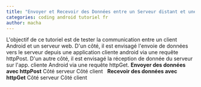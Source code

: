 ```yaml
---
title: "Envoyer et Recevoir des Données entre un Serveur distant et une app. Android"
categories: coding android tutoriel fr
author: macha
---
```


L'objectif de ce tutoriel est de tester la communication entre un client Android et un serveur web. D'un côté, il est envisagé l'envoie de données vers le serveur depuis une application cliente android via une requête httpPost. D'un autre côté, il est envisagé la réception de donnée du serveur sur l'app. cliente Android via une requête httpGet. **Envoyer des données avec httpPost** Côté serveur Côté client   **Recevoir des données avec httpGet** Côté serveur Côté client
